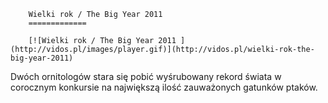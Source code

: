 
        Wielki rok / The Big Year 2011 
        =============
        
        [![Wielki rok / The Big Year 2011 ](http://vidos.pl/images/player.gif)](http://vidos.pl/wielki-rok-the-big-year-2011)
        
        
 Dwóch ornitologów stara się pobić wyśrubowany rekord świata w corocznym konkursie na największą ilość zauważonych gatunków ptaków.
    